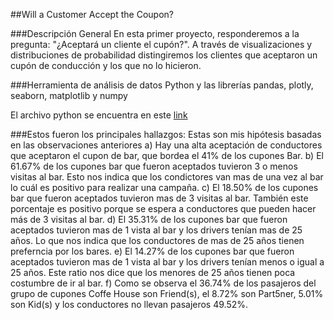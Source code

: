 ##Will a Customer Accept the Coupon?

###Descripción General
En esta primer proyecto, responderemos a la pregunta: "¿Aceptará un cliente el cupón?". 
A través de visualizaciones y distribuciones de probabilidad distingiremos los clientes que aceptaron un cupón de conducción y los que no lo hicieron.

###Herramienta de análisis de datos
Python y las librerías pandas, plotly, seaborn, matplotlib y numpy

El archivo python se encuentra en este [link](http:/https://github.com/FernandoSanchezSar/Kraftwerk/blob/main/prompt.ipynb "Aquí")

###Estos fueron los principales hallazgos: 
Estas son mis hipótesis basadas en las observaciones anteriores
a) Hay una alta aceptación de conductores que aceptaron el cupon de bar, que bordea el 41% de los cupones Bar.
b) El 61.67% de los cupones bar que fueron aceptados tuvieron 3 o menos visitas al bar. Esto nos indica que los condictores van mas de una vez al bar lo cuál es positivo para realizar una campaña.
c) El 18.50% de los cupones bar que fueron aceptados tuvieron mas de 3 visitas al bar. También este porcentaje es positivo porque se espera a conductores que pueden hacer más de 3 visitas al bar.
d) El 35.31% de los cupones bar que fueron aceptados tuvieron mas de 1 vista al bar y los drivers tenían mas de 25 años. Lo que nos indica que los conductores de mas de 25 años tienen preferncia por los bares.
e) El 14.27% de los cupones bar que fueron aceptados tuvieron mas de 1 vista al bar y los drivers tenían menos o igual a 25 años. Este ratio nos dice que los menores de 25 años tienen poca costumbre de ir al bar.
f) Como se observa el 36.74% de los pasajeros del grupo de cupones Coffe House son Friend(s), el 8.72% son Part5ner, 5.01% son Kid(s) y los conductores no llevan pasajeros 49.52%.